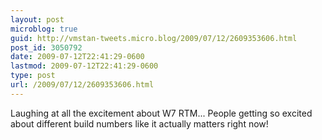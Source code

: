 ```yaml
---
layout: post
microblog: true
guid: http://vmstan-tweets.micro.blog/2009/07/12/2609353606.html
post_id: 3050792
date: 2009-07-12T22:41:29-0600
lastmod: 2009-07-12T22:41:29-0600
type: post
url: /2009/07/12/2609353606.html
---
```

Laughing at all the excitement about W7 RTM... People getting so excited about different build numbers like it actually matters right now!
